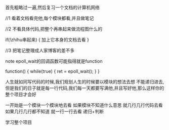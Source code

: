 首先粗略过一遍,然后复习一个文档的计算机网络





//1 看着文档看完他,每个模块都看,并且做笔记

//2 不看具体代码,把整个再串起来做流程图什么的

if(!zhihu串起来) 
{
    加上它本身的文档去看
}


//3 把笔记整理成人家博客的差不多 


note
epoll_wait的回调函数可能指得就是function	

function()
{
	while(true)
	{
		ret = epoll_wait();
	}
}


人生就如同写代码的时候,我们规划人生的时候要以模块的想法去想
不能递归进去,但是我们的日子就是每一行代码,我们每一天都要写满他,并且写好他,那么这样你的整个项目才会好



一开始是一个模块一个模块地去看
如果模块不知道什么意思
就几行几行代码去看
如果几行几行都不知道
就一行一行去看
递归+判断

学习整个项目



